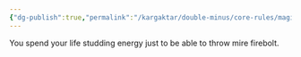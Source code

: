 ```yaml
---
{"dg-publish":true,"permalink":"/kargaktar/double-minus/core-rules/magic/arcane/"}
---
```


You spend your life studding energy just to be able to throw mire firebolt.